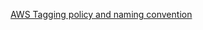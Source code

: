 [AWS Tagging policy and naming convention](https://github.com/osodevops/aws-enterprise-naming-tagging-standard)



